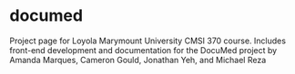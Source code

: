 # documed
Project page for Loyola Marymount University CMSI 370 course. Includes front-end development and documentation for the DocuMed project by Amanda Marques, Cameron Gould, Jonathan Yeh, and Michael Reza
